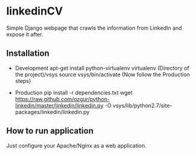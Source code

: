 linkedinCV
==========

Simple Django webpage that crawls the information from LinkedIn and expose it after.


Installation
------------

- Development
apt-get install python-virtualenv
virtualenv (Directory of the project)/vsys
source vsys/bin/activate
(Now follow the Production steps)

- Production
pip install -r dependencies.txt
wget https://raw.github.com/ozgur/python-linkedin/master/linkedin/linkedin.py -O vsys/lib/python2.7/site-packages/linkedin/linkedin.py


How to run application
----------------------

Just configure your Apache/Nginx as a web application.
